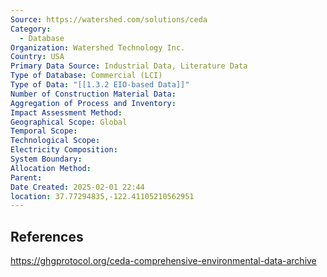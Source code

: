 ```yaml
---
Source: https://watershed.com/solutions/ceda
Category:
  - Database
Organization: Watershed Technology Inc.
Country: USA
Primary Data Source: Industrial Data, Literature Data
Type of Database: Commercial (LCI)
Type of Data: "[[1.3.2 EIO-based Data]]"
Number of Construction Material Data: 
Aggregation of Process and Inventory: 
Impact Assessment Method: 
Geographical Scope: Global
Temporal Scope: 
Technological Scope: 
Electricity Composition: 
System Boundary: 
Allocation Method: 
Parent: 
Date Created: 2025-02-01 22:44
location: 37.77294835,-122.41105210562951
---
```

## References
https://ghgprotocol.org/ceda-comprehensive-environmental-data-archive